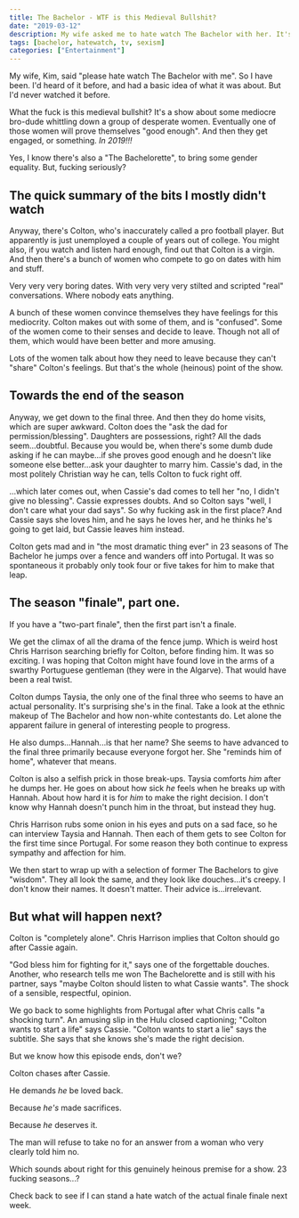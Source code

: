 ```yaml
---
title: The Bachelor - WTF is this Medieval Bullshit?
date: "2019-03-12"
description: My wife asked me to hate watch The Bachelor with her. It's a truly heinous show, based on a heinous premise, and here are some thoughts as we reach the end of season 23.
tags: [bachelor, hatewatch, tv, sexism]
categories: ["Entertainment"]
---
```


My wife, Kim, said "please hate watch The Bachelor with me". So I have been. I'd heard of it before, and had a basic idea of what it was about. But I'd never watched it before.

What the fuck is this medieval bullshit? It's a show about some mediocre bro-dude whittling down a group of desperate women. Eventually one of those women will prove themselves "good enough". And then they get engaged, or something. *In 2019!!!*

Yes, I know there's also a "The Bachelorette", to bring some gender equality. But, fucking seriously?

## The quick summary of the bits I mostly didn't watch

Anyway, there's Colton, who's inaccurately called a pro football player. But apparently is just unemployed a couple of years out of college. You might also, if you watch and listen hard enough, find out that Colton is a virgin. And then there's a bunch of women who compete to go on dates with him and stuff. 

Very very very boring dates. With very very very stilted and scripted "real" conversations. Where nobody eats anything.

A bunch of these women convince themselves they have feelings for this mediocrity. Colton makes out with some of them, and is "confused". Some of the women come to their senses and decide to leave. Though not all of them, which would have been better and more amusing.

Lots of the women talk about how they need to leave because they can't "share" Colton's feelings. But that's the whole (heinous) point of the show.

## Towards the end of the season

Anyway, we get down to the final three. And then they do home visits, which are super awkward. Colton does the "ask the dad for permission/blessing". Daughters are possessions, right? All the dads seem...doubtful. Because you would be, when there's some dumb dude asking if he can maybe...if she proves good enough and he doesn't like someone else better...ask your daughter to marry him. Cassie's dad, in the most politely Christian way he can, tells Colton to fuck right off.

...which later comes out, when Cassie's dad comes to tell her "no, I didn't give no blessing". Cassie expresses doubts. And so Colton says "well, I don't care what your dad says". So why fucking ask in the first place? And Cassie says she loves him, and he says he loves her, and he thinks he's going to get laid, but Cassie leaves him instead. 

Colton gets mad and in "the most dramatic thing ever" in 23 seasons of The Bachelor he jumps over a fence and wanders off into Portugal. It was so spontaneous it probably only took four or five takes for him to make that leap.

## The season "finale", part one.

If you have a "two-part finale", then the first part isn't a finale.

We get the climax of all the drama of the fence jump. Which is weird host Chris Harrison searching briefly for Colton, before finding him. It was so exciting. I was hoping that Colton might have found love in the arms of a swarthy Portuguese gentleman (they were in the Algarve). That would have been a real twist.

Colton dumps Taysia, the only one of the final three who seems to have an actual personality. It's surprising she's in the final. Take a look at the ethnic makeup of The Bachelor and how non-white contestants do. Let alone the apparent failure in general of interesting people to progress.

He also dumps...Hannah...is that her name? She seems to have advanced to the final three primarily because everyone forgot her. She "reminds him of home", whatever that means. 

Colton is also a selfish prick in those break-ups. Taysia comforts *him* after he dumps her. He goes on about how sick *he* feels when he breaks up with Hannah.  About how hard it is for *him* to make the right decision. I don't know why Hannah doesn't punch him in the throat, but instead they hug.

Chris Harrison rubs some onion in his eyes and puts on a sad face, so he can interview Taysia and Hannah. Then each of them gets to see Colton for the first time since Portugal. For some reason they both continue to express sympathy and affection for him. 

We then start to wrap up with a selection of former The Bachelors to give "wisdom". They all look the same, and they look like douches...it's creepy. I don't know their names. It doesn't matter. Their advice is...irrelevant.

## But what will happen next?

Colton is "completely alone". Chris Harrison implies that Colton should go after Cassie again.

"God bless him for fighting for it," says one of the forgettable douches. Another, who research tells me won The Bachelorette and is still with his partner, says "maybe Colton should listen to what Cassie wants". The shock of a sensible, respectful, opinion.

We go back to some highlights from Portugal after what Chris calls "a shocking turn". An amusing slip in the Hulu closed captioning; "Colton wants to start a life" says Cassie. "Colton wants to start a lie" says the subtitle. She says that she knows she's made the right decision.

But we know how this episode ends, don't we?

Colton chases after Cassie. 

He demands *he* be loved back.

Because *he's* made sacrifices. 

Because *he* deserves it.

The man will refuse to take no for an answer from a woman who very clearly told him no. 

Which sounds about right for this genuinely heinous premise for a show. 23 fucking seasons...? 

Check back to see if I can stand a hate watch of the actual finale finale next week.


